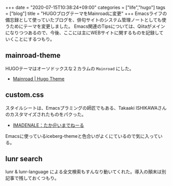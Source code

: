 +++
date = "2020-07-15T10:38:24+09:00"
categories = ["life","hugo"]
tags = ["blog"]
title = "HUGOブログテーマをMainroadに変更"
+++
Emacsライフの備忘録として使っていたブログを、俳句サイトのシステム管理ノートとしても使うためにテーマを変更しました。
Emacs関連のTipsについては、Qiitaがメインになりつつあるので、今後、ここには主にWEBサイトに関するものを記録していくことにするつもり。

## mainroad-theme
HUGOテーマはオーソドックスな２カラムの `Mainroad` にした。

- [Mainroad | Hugo Theme](https://github.com/vimux/mainroad/)


## custom.css
スタイルシートは、Emacsプラミングの師匠でもある、Takaaki ISHIKAWAさんのカスタマイズされたものをパクった。

- [IMADENALE：たか＠いまでねーる](https://pxaka.tokyo/blog/) 

Emacsに使っているiceberg-themeと色合いがよくにているので気に入っている。


## lunr search

lunr & lunr-language による全文検索もすんなり動いてくれた。導入の顛末は別記事で残しておくつもり。

